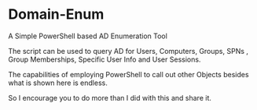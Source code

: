 # Domain-Enum
A Simple PowerShell based AD Enumeration Tool

The script can be used to query AD for Users, Computers, Groups, SPNs , Group Memberships, Specific User Info and User Sessions.

The capabilities of employing PowerShell to call out other Objects besides what is shown here is endless.

So I encourage you to do more than I did with this and share it.
